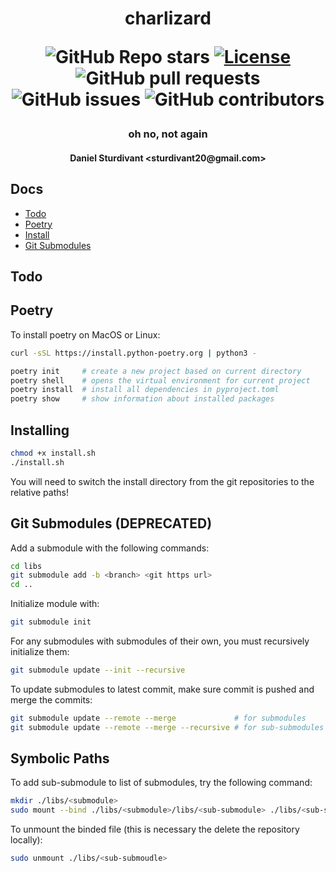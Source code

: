 <h1 align="center">
  charlizard
  
  <div align="center">
  
  ![GitHub Repo stars](https://img.shields.io/github/stars/sturdivant20/charlizard)
  [![License](https://img.shields.io/badge/license-MIT-blue.svg)](/LICENSE)
  ![GitHub pull requests](https://img.shields.io/github/issues-pr/sturdivant20/charlizard)
  ![GitHub issues](https://img.shields.io/github/issues/sturdivant20/charlizard)
  ![GitHub contributors](https://img.shields.io/github/contributors/sturdivant20/charlizard)
    
  </div>
  
</h1>

<h3 align="center">oh no, not again</h3>
<h4 align="center">Daniel Sturdivant &ltsturdivant20@gmail.com&gt</h4>

## Docs
- [Todo](#todo)
- [Poetry](#poetry)
- [Install](#installing)
- [Git Submodules](#git-submodules-deprecated)

## Todo

## Poetry
To install poetry on MacOS or Linux:
```sh
curl -sSL https://install.python-poetry.org | python3 -
```

```sh
poetry init     # create a new project based on current directory
poetry shell    # opens the virtual environment for current project
poetry install  # install all dependencies in pyproject.toml
poetry show     # show information about installed packages
```

## Installing
```sh
chmod +x install.sh
./install.sh
```
You will need to switch the install directory from the git repositories to the relative paths!

## Git Submodules (DEPRECATED)
Add a submodule with the following commands:
```sh
cd libs
git submodule add -b <branch> <git https url>
cd ..
```

Initialize module with:
```sh
git submodule init
```

For any submodules with submodules of their own, you must recursively initialize them:
```sh
git submodule update --init --recursive
```

To update submodules to latest commit, make sure commit is pushed and merge the commits:
```sh
git submodule update --remote --merge             # for submodules
git submodule update --remote --merge --recursive # for sub-submodules
```

## Symbolic Paths
To add sub-submodule to list of submodules, try the following command:
```sh
mkdir ./libs/<submodule>
sudo mount --bind ./libs/<submodule>/libs/<sub-submodule> ./libs/<sub-submodule>
```

To unmount the binded file (this is necessary the delete the repository locally):
```sh
sudo unmount ./libs/<sub-submoudle>
```
